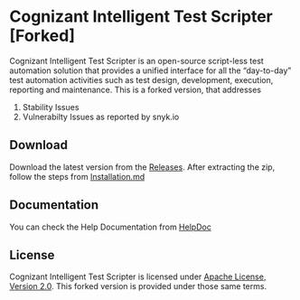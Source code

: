 # Cognizant Intelligent Test Scripter [Forked]

Cognizant Intelligent Test Scripter is an open-source script-less test automation solution that provides a unified interface for all the “day-to-day” test automation activities such as test design, development, execution, reporting and maintenance.
This is a forked version, that addresses
1. Stability Issues
2. Vulnerabilty Issues as reported by snyk.io

## Download

Download the latest version from the [Releases](../../releases/latest). After extracting the zip, follow the steps from [Installation.md](Resources/Installation.md)

## Documentation

You can check the Help Documentation from [HelpDoc](https://cognizantqahub.github.io/Cognizant-Intelligent-Test-Scripter-Helpdoc/)

## License

Cognizant Intelligent Test Scripter is licensed under [Apache License, Version 2.0](LICENSE). This forked version is provided under those same terms.
